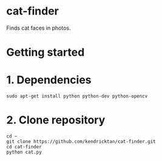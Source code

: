 # cat-finder
Finds cat faces in photos.

# Getting started

# 1. Dependencies
    sudo apt-get install python python-dev python-opencv

# 2. Clone repository
    cd ~
    git clone https://github.com/kendricktan/cat-finder.git
    cd cat-finder
    python cat.py
